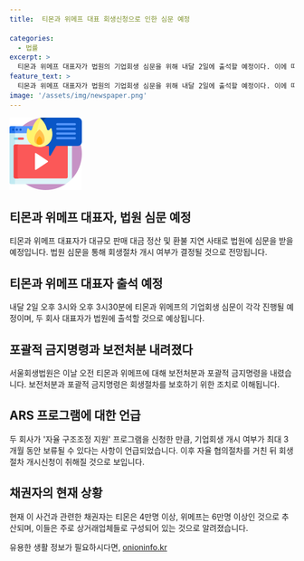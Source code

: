 ```yaml
---
title:  티몬과 위메프 대표 회생신청으로 인한 심문 예정

categories:
  - 법률
excerpt: >
  티몬과 위메프 대표자가 법원의 기업회생 심문을 위해 내달 2일에 출석할 예정이다. 이에 따라 법원은 대표자들을 통해 회생의 필요성 및 이유를 조사하고 결정할 것으로 보인다. 또한, 법원은 보전처분과 포괄적 금지명령을 내려 회생절차의 원활한 진행을 보장하고 두 회사의 기업회생 개시 여부를 결정할 예정이다. 두 회사는 자율 구조조정 지원 프로그램을 신청해 결정이 최대 3개월 동안 보류될 수 있으며, 현재 관련 채권자는 4만명 이상의 티몬과 6만명 이상의 위메프로 알려졌다.
feature_text: >
  티몬과 위메프 대표자가 법원의 기업회생 심문을 위해 내달 2일에 출석할 예정이다. 이에 따라 법원은 대표자들을 통해 회생의 필요성 및 이유를 조사하고 결정할 것으로 보인다. 또한, 법원은 보전처분과 포괄적 금지명령을 내려 회생절차의 원활한 진행을 보장하고 두 회사의 기업회생 개시 여부를 결정할 예정이다. 두 회사는 자율 구조조정 지원 프로그램을 신청해 결정이 최대 3개월 동안 보류될 수 있으며, 현재 관련 채권자는 4만명 이상의 티몬과 6만명 이상의 위메프로 알려졌다.
image: '/assets/img/newspaper.png'
---
```


<p><img src="/assets/img/news.png" alt="rentncar 속보" /></p>

<h2 data-ke-size="size26">티몬과 위메프 대표자, 법원 심문 예정</h2>

<p data-ke-size="size16">티몬과 위메프 대표자가 대규모 판매 대금 정산 및 환불 지연 사태로 법원에 심문을 받을 예정입니다. 법원 심문을 통해 회생절차 개시 여부가 결정될 것으로 전망됩니다.</p>

<h2 data-ke-size="size26">티몬과 위메프 대표자 출석 예정</h2>

<p data-ke-size="size16">내달 2일 오후 3시와 오후 3시30분에 티몬과 위메프의 기업회생 심문이 각각 진행될 예정이며, 두 회사 대표자가 법원에 출석할 것으로 예상됩니다.</p>

<h2 data-ke-size="size26">포괄적 금지명령과 보전처분 내려졌다</h2>

<p data-ke-size="size16">서울회생법원은 이날 오전 티몬과 위메프에 대해 보전처분과 포괄적 금지명령을 내렸습니다. 보전처분과 포괄적 금지명령은 회생절차를 보호하기 위한 조치로 이해됩니다.</p>

<h2 data-ke-size="size26">ARS 프로그램에 대한 언급</h2>

<p data-ke-size="size16">두 회사가 '자율 구조조정 지원' 프로그램을 신청한 만큼, 기업회생 개시 여부가 최대 3개월 동안 보류될 수 있다는 사항이 언급되었습니다. 이후 자율 협의절차를 거친 뒤 회생절차 개시신청이 취해질 것으로 보입니다.</p>

<h2 data-ke-size="size26">채권자의 현재 상황</h2>

<p data-ke-size="size16">현재 이 사건과 관련한 채권자는 티몬은 4만명 이상, 위메프는 6만명 이상인 것으로 추산되며, 이들은 주로 상거래업체들로 구성되어 있는 것으로 알려졌습니다.</p>
유용한 생활 정보가 필요하시다면, <a href="https://onioninfo.kr" rel="dofollow">onioninfo.kr</a>


